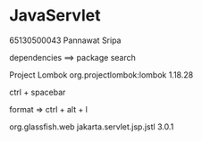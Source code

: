 # JavaServlet

65130500043
Pannawat Sripa

dependencies ==> package search

Project Lombok org.projectlombok:lombok 1.18.28

ctrl + spacebar

format => ctrl + alt + l

<!-- https://mvnrepository.com/artifact/org.glassfish.web/jakarta.servlet.jsp.jstl -->
<dependency>
    <groupId>org.glassfish.web</groupId>
    <artifactId>jakarta.servlet.jsp.jstl</artifactId>
    <version>3.0.1</version>
</dependency>
